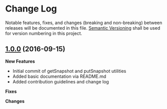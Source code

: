 # Change Log
Notable features, fixes, and changes (breaking and non-breaking) between releases will be documented in this file.  [Semantic Versioning](http://semver.org) shall be used for version numbering in this project.

## [1.0.0](https://github.com/AppliedInfrastructure/cassandra-snapshot-tools/tree/1.0.0) (2016-09-15)

**New Features**

* Initial commit of getSnapshot and putSnapshot utilities
* Added basic documentation via README.md
* Added contribution guidelines and change log

**Fixes**

**Changes**

